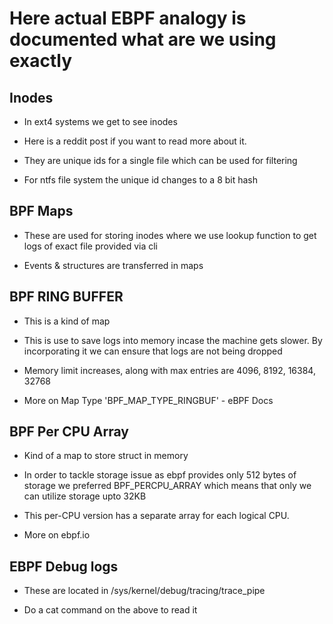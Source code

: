 # Here actual EBPF analogy is documented what are we using exactly

## Inodes

* In ext4 systems we get to see inodes

* Here is a reddit post if you want to read more about it.

* They are unique ids for a single file which can be used for filtering

* For ntfs file system the unique id changes to a 8 bit hash

## BPF Maps

* These are used for storing inodes where we use lookup function to get logs of exact file provided via cli

* Events & structures are transferred in maps

## BPF RING BUFFER

* This is a kind of map

* This is use to save logs into memory incase the machine gets slower. By incorporating it we can ensure that logs are not being dropped

* Memory limit increases, along with max entries are 4096, 8192, 16384, 32768

* More on Map Type 'BPF_MAP_TYPE_RINGBUF' - eBPF Docs 

## BPF Per CPU Array

* Kind of a map to store struct in memory

* In order to tackle storage issue as ebpf provides only 512 bytes of storage we preferred BPF_PERCPU_ARRAY which means that only we can utilize storage upto 32KB

* This per-CPU version has a separate array for each logical CPU.

* More on ebpf.io

## EBPF Debug logs

* These are located in /sys/kernel/debug/tracing/trace_pipe

* Do a cat command on the above to read it

